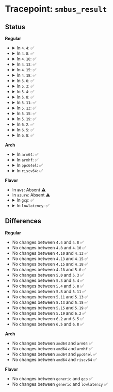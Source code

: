 # Tracepoint: <code>smbus_result</code>

## Status
<b>Regular</b>
<ul>
<li>
<details>
<summary>In <code>4.4</code>: ✅</summary>

Event:

```c
struct trace_event_raw_smbus_result {
    struct trace_entry ent;
    int adapter_nr;
    __u16 addr;
    __u16 flags;
    __u8 read_write;
    __u8 command;
    __s16 res;
    __u32 protocol;
    char __data[0];
};
```
Function:

```c
void trace_event_raw_event_smbus_result(void *__data, const struct i2c_adapter *adap, u16 addr, short unsigned int flags, char read_write, u8 command, int protocol, int res);
```
</details>
</li>
<li>
<details>
<summary>In <code>4.8</code>: ✅</summary>

Event:

```c
struct trace_event_raw_smbus_result {
    struct trace_entry ent;
    int adapter_nr;
    __u16 addr;
    __u16 flags;
    __u8 read_write;
    __u8 command;
    __s16 res;
    __u32 protocol;
    char __data[0];
};
```
Function:

```c
void trace_event_raw_event_smbus_result(void *__data, const struct i2c_adapter *adap, u16 addr, short unsigned int flags, char read_write, u8 command, int protocol, int res);
```
</details>
</li>
<li>
<details>
<summary>In <code>4.10</code>: ✅</summary>

Event:

```c
struct trace_event_raw_smbus_result {
    struct trace_entry ent;
    int adapter_nr;
    __u16 addr;
    __u16 flags;
    __u8 read_write;
    __u8 command;
    __s16 res;
    __u32 protocol;
    char __data[0];
};
```
Function:

```c
void trace_event_raw_event_smbus_result(void *__data, const struct i2c_adapter *adap, u16 addr, short unsigned int flags, char read_write, u8 command, int protocol, int res);
```
</details>
</li>
<li>
<details>
<summary>In <code>4.13</code>: ✅</summary>

Event:

```c
struct trace_event_raw_smbus_result {
    struct trace_entry ent;
    int adapter_nr;
    __u16 addr;
    __u16 flags;
    __u8 read_write;
    __u8 command;
    __s16 res;
    __u32 protocol;
    char __data[0];
};
```
Function:

```c
void trace_event_raw_event_smbus_result(void *__data, const struct i2c_adapter *adap, u16 addr, short unsigned int flags, char read_write, u8 command, int protocol, int res);
```
</details>
</li>
<li>
<details>
<summary>In <code>4.15</code>: ✅</summary>

Event:

```c
struct trace_event_raw_smbus_result {
    struct trace_entry ent;
    int adapter_nr;
    __u16 addr;
    __u16 flags;
    __u8 read_write;
    __u8 command;
    __s16 res;
    __u32 protocol;
    char __data[0];
};
```
Function:

```c
void trace_event_raw_event_smbus_result(void *__data, const struct i2c_adapter *adap, u16 addr, short unsigned int flags, char read_write, u8 command, int protocol, int res);
```
</details>
</li>
<li>
<details>
<summary>In <code>4.18</code>: ✅</summary>

Event:

```c
struct trace_event_raw_smbus_result {
    struct trace_entry ent;
    int adapter_nr;
    __u16 addr;
    __u16 flags;
    __u8 read_write;
    __u8 command;
    __s16 res;
    __u32 protocol;
    char __data[0];
};
```
Function:

```c
void trace_event_raw_event_smbus_result(void *__data, const struct i2c_adapter *adap, u16 addr, short unsigned int flags, char read_write, u8 command, int protocol, int res);
```
</details>
</li>
<li>
<details>
<summary>In <code>5.0</code>: ✅</summary>

Event:

```c
struct trace_event_raw_smbus_result {
    struct trace_entry ent;
    int adapter_nr;
    __u16 addr;
    __u16 flags;
    __u8 read_write;
    __u8 command;
    __s16 res;
    __u32 protocol;
    char __data[0];
};
```
Function:

```c
void trace_event_raw_event_smbus_result(void *__data, const struct i2c_adapter *adap, u16 addr, short unsigned int flags, char read_write, u8 command, int protocol, int res);
```
</details>
</li>
<li>
<details>
<summary>In <code>5.3</code>: ✅</summary>

Event:

```c
struct trace_event_raw_smbus_result {
    struct trace_entry ent;
    int adapter_nr;
    __u16 addr;
    __u16 flags;
    __u8 read_write;
    __u8 command;
    __s16 res;
    __u32 protocol;
    char __data[0];
};
```
Function:

```c
void trace_event_raw_event_smbus_result(void *__data, const struct i2c_adapter *adap, u16 addr, short unsigned int flags, char read_write, u8 command, int protocol, int res);
```
</details>
</li>
<li>
<details>
<summary>In <code>5.4</code>: ✅</summary>

Event:

```c
struct trace_event_raw_smbus_result {
    struct trace_entry ent;
    int adapter_nr;
    __u16 addr;
    __u16 flags;
    __u8 read_write;
    __u8 command;
    __s16 res;
    __u32 protocol;
    char __data[0];
};
```
Function:

```c
void trace_event_raw_event_smbus_result(void *__data, const struct i2c_adapter *adap, u16 addr, short unsigned int flags, char read_write, u8 command, int protocol, int res);
```
</details>
</li>
<li>
<details>
<summary>In <code>5.8</code>: ✅</summary>

Event:

```c
struct trace_event_raw_smbus_result {
    struct trace_entry ent;
    int adapter_nr;
    __u16 addr;
    __u16 flags;
    __u8 read_write;
    __u8 command;
    __s16 res;
    __u32 protocol;
    char __data[0];
};
```
Function:

```c
void trace_event_raw_event_smbus_result(void *__data, const struct i2c_adapter *adap, u16 addr, short unsigned int flags, char read_write, u8 command, int protocol, int res);
```
</details>
</li>
<li>
<details>
<summary>In <code>5.11</code>: ✅</summary>

Event:

```c
struct trace_event_raw_smbus_result {
    struct trace_entry ent;
    int adapter_nr;
    __u16 addr;
    __u16 flags;
    __u8 read_write;
    __u8 command;
    __s16 res;
    __u32 protocol;
    char __data[0];
};
```
Function:

```c
void trace_event_raw_event_smbus_result(void *__data, const struct i2c_adapter *adap, u16 addr, short unsigned int flags, char read_write, u8 command, int protocol, int res);
```
</details>
</li>
<li>
<details>
<summary>In <code>5.13</code>: ✅</summary>

Event:

```c
struct trace_event_raw_smbus_result {
    struct trace_entry ent;
    int adapter_nr;
    __u16 addr;
    __u16 flags;
    __u8 read_write;
    __u8 command;
    __s16 res;
    __u32 protocol;
    char __data[0];
};
```
Function:

```c
void trace_event_raw_event_smbus_result(void *__data, const struct i2c_adapter *adap, u16 addr, short unsigned int flags, char read_write, u8 command, int protocol, int res);
```
</details>
</li>
<li>
<details>
<summary>In <code>5.15</code>: ✅</summary>

Event:

```c
struct trace_event_raw_smbus_result {
    struct trace_entry ent;
    int adapter_nr;
    __u16 addr;
    __u16 flags;
    __u8 read_write;
    __u8 command;
    __s16 res;
    __u32 protocol;
    char __data[0];
};
```
Function:

```c
void trace_event_raw_event_smbus_result(void *__data, const struct i2c_adapter *adap, u16 addr, short unsigned int flags, char read_write, u8 command, int protocol, int res);
```
</details>
</li>
<li>
<details>
<summary>In <code>5.19</code>: ✅</summary>

Event:

```c
struct trace_event_raw_smbus_result {
    struct trace_entry ent;
    int adapter_nr;
    __u16 addr;
    __u16 flags;
    __u8 read_write;
    __u8 command;
    __s16 res;
    __u32 protocol;
    char __data[0];
};
```
Function:

```c
void trace_event_raw_event_smbus_result(void *__data, const struct i2c_adapter *adap, u16 addr, short unsigned int flags, char read_write, u8 command, int protocol, int res);
```
</details>
</li>
<li>
<details>
<summary>In <code>6.2</code>: ✅</summary>

Event:

```c
struct trace_event_raw_smbus_result {
    struct trace_entry ent;
    int adapter_nr;
    __u16 addr;
    __u16 flags;
    __u8 read_write;
    __u8 command;
    __s16 res;
    __u32 protocol;
    char __data[0];
};
```
Function:

```c
void trace_event_raw_event_smbus_result(void *__data, const struct i2c_adapter *adap, u16 addr, short unsigned int flags, char read_write, u8 command, int protocol, int res);
```
</details>
</li>
<li>
<details>
<summary>In <code>6.5</code>: ✅</summary>

Event:

```c
struct trace_event_raw_smbus_result {
    struct trace_entry ent;
    int adapter_nr;
    __u16 addr;
    __u16 flags;
    __u8 read_write;
    __u8 command;
    __s16 res;
    __u32 protocol;
    char __data[0];
};
```
Function:

```c
void trace_event_raw_event_smbus_result(void *__data, const struct i2c_adapter *adap, u16 addr, short unsigned int flags, char read_write, u8 command, int protocol, int res);
```
</details>
</li>
<li>
<details>
<summary>In <code>6.8</code>: ✅</summary>

Event:

```c
struct trace_event_raw_smbus_result {
    struct trace_entry ent;
    int adapter_nr;
    __u16 addr;
    __u16 flags;
    __u8 read_write;
    __u8 command;
    __s16 res;
    __u32 protocol;
    char __data[0];
};
```
Function:

```c
void trace_event_raw_event_smbus_result(void *__data, const struct i2c_adapter *adap, u16 addr, short unsigned int flags, char read_write, u8 command, int protocol, int res);
```
</details>
</li>
</ul>
<b>Arch</b>
<ul>
<li>
<details>
<summary>In <code>arm64</code>: ✅</summary>

Event:

```c
struct trace_event_raw_smbus_result {
    struct trace_entry ent;
    int adapter_nr;
    __u16 addr;
    __u16 flags;
    __u8 read_write;
    __u8 command;
    __s16 res;
    __u32 protocol;
    char __data[0];
};
```
Function:

```c
void trace_event_raw_event_smbus_result(void *__data, const struct i2c_adapter *adap, u16 addr, short unsigned int flags, char read_write, u8 command, int protocol, int res);
```
</details>
</li>
<li>
<details>
<summary>In <code>armhf</code>: ✅</summary>

Event:

```c
struct trace_event_raw_smbus_result {
    struct trace_entry ent;
    int adapter_nr;
    __u16 addr;
    __u16 flags;
    __u8 read_write;
    __u8 command;
    __s16 res;
    __u32 protocol;
    char __data[0];
};
```
Function:

```c
void trace_event_raw_event_smbus_result(void *__data, const struct i2c_adapter *adap, u16 addr, short unsigned int flags, char read_write, u8 command, int protocol, int res);
```
</details>
</li>
<li>
<details>
<summary>In <code>ppc64el</code>: ✅</summary>

Event:

```c
struct trace_event_raw_smbus_result {
    struct trace_entry ent;
    int adapter_nr;
    __u16 addr;
    __u16 flags;
    __u8 read_write;
    __u8 command;
    __s16 res;
    __u32 protocol;
    char __data[0];
};
```
Function:

```c
void trace_event_raw_event_smbus_result(void *__data, const struct i2c_adapter *adap, u16 addr, short unsigned int flags, char read_write, u8 command, int protocol, int res);
```
</details>
</li>
<li>
<details>
<summary>In <code>riscv64</code>: ✅</summary>

Event:

```c
struct trace_event_raw_smbus_result {
    struct trace_entry ent;
    int adapter_nr;
    __u16 addr;
    __u16 flags;
    __u8 read_write;
    __u8 command;
    __s16 res;
    __u32 protocol;
    char __data[0];
};
```
Function:

```c
void trace_event_raw_event_smbus_result(void *__data, const struct i2c_adapter *adap, u16 addr, short unsigned int flags, char read_write, u8 command, int protocol, int res);
```
</details>
</li>
</ul>
<b>Flavor</b>
<ul>
<li>
In <code>aws</code>: Absent ⚠️
</li>
<li>
In <code>azure</code>: Absent ⚠️
</li>
<li>
<details>
<summary>In <code>gcp</code>: ✅</summary>

Event:

```c
struct trace_event_raw_smbus_result {
    struct trace_entry ent;
    int adapter_nr;
    __u16 addr;
    __u16 flags;
    __u8 read_write;
    __u8 command;
    __s16 res;
    __u32 protocol;
    char __data[0];
};
```
Function:

```c
void trace_event_raw_event_smbus_result(void *__data, const struct i2c_adapter *adap, u16 addr, short unsigned int flags, char read_write, u8 command, int protocol, int res);
```
</details>
</li>
<li>
<details>
<summary>In <code>lowlatency</code>: ✅</summary>

Event:

```c
struct trace_event_raw_smbus_result {
    struct trace_entry ent;
    int adapter_nr;
    __u16 addr;
    __u16 flags;
    __u8 read_write;
    __u8 command;
    __s16 res;
    __u32 protocol;
    char __data[0];
};
```
Function:

```c
void trace_event_raw_event_smbus_result(void *__data, const struct i2c_adapter *adap, u16 addr, short unsigned int flags, char read_write, u8 command, int protocol, int res);
```
</details>
</li>
</ul>

## Differences
<b>Regular</b>
<ul>
<li>
No changes between <code>4.4</code> and <code>4.8</code> ✅
</li>
<li>
No changes between <code>4.8</code> and <code>4.10</code> ✅
</li>
<li>
No changes between <code>4.10</code> and <code>4.13</code> ✅
</li>
<li>
No changes between <code>4.13</code> and <code>4.15</code> ✅
</li>
<li>
No changes between <code>4.15</code> and <code>4.18</code> ✅
</li>
<li>
No changes between <code>4.18</code> and <code>5.0</code> ✅
</li>
<li>
No changes between <code>5.0</code> and <code>5.3</code> ✅
</li>
<li>
No changes between <code>5.3</code> and <code>5.4</code> ✅
</li>
<li>
No changes between <code>5.4</code> and <code>5.8</code> ✅
</li>
<li>
No changes between <code>5.8</code> and <code>5.11</code> ✅
</li>
<li>
No changes between <code>5.11</code> and <code>5.13</code> ✅
</li>
<li>
No changes between <code>5.13</code> and <code>5.15</code> ✅
</li>
<li>
No changes between <code>5.15</code> and <code>5.19</code> ✅
</li>
<li>
No changes between <code>5.19</code> and <code>6.2</code> ✅
</li>
<li>
No changes between <code>6.2</code> and <code>6.5</code> ✅
</li>
<li>
No changes between <code>6.5</code> and <code>6.8</code> ✅
</li>
</ul>
<b>Arch</b>
<ul>
<li>
No changes between <code>amd64</code> and <code>arm64</code> ✅
</li>
<li>
No changes between <code>amd64</code> and <code>armhf</code> ✅
</li>
<li>
No changes between <code>amd64</code> and <code>ppc64el</code> ✅
</li>
<li>
No changes between <code>amd64</code> and <code>riscv64</code> ✅
</li>
</ul>
<b>Flavor</b>
<ul>
<li>
No changes between <code>generic</code> and <code>gcp</code> ✅
</li>
<li>
No changes between <code>generic</code> and <code>lowlatency</code> ✅
</li>
</ul>
